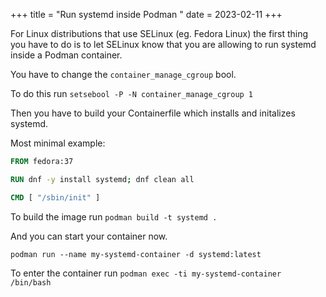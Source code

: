 +++
title = "Run systemd inside Podman "
date = 2023-02-11
+++

For Linux distributions that use SELinux (eg. Fedora Linux) the first thing you have to do is to let SELinux know that you are allowing to run systemd inside a Podman container.

You have to change the `container_manage_cgroup` bool.

To do this run `setsebool -P -N container_manage_cgroup 1`

Then you have to build your Containerfile which installs and initalizes systemd.

Most minimal example:

```dockerfile
FROM fedora:37

RUN dnf -y install systemd; dnf clean all

CMD [ "/sbin/init" ]
```

To build the image run `podman build -t systemd .`

And you can start your container now.

`podman run --name my-systemd-container -d systemd:latest`

To enter the container run `podman exec -ti my-systemd-container /bin/bash`
